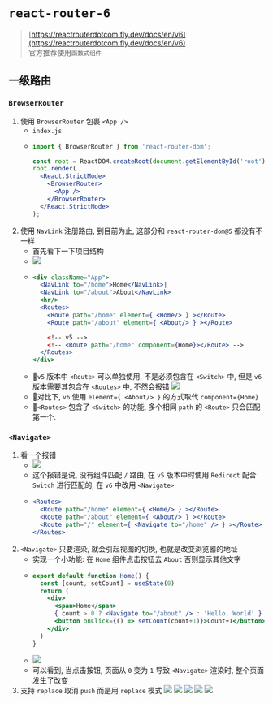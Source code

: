 # `react-router-6`
> [https://reactrouterdotcom.fly.dev/docs/en/v6](https://reactrouterdotcom.fly.dev/docs/en/v6) \
> 官方推荐使用`函数式组件`

## 一级路由
### `BrowserRouter`
1. 使用 `BrowserRouter` 包裹 `<App />`
    - `index.js`
    - ```jsx
      import { BrowserRouter } from 'react-router-dom';

      const root = ReactDOM.createRoot(document.getElementById('root'));
      root.render(
        <React.StrictMode>
          <BrowserRouter>
            <App />
          </BrowserRouter>
        </React.StrictMode>
      );
2. 使用 `NavLink` 注册路由, 到目前为止, 这部分和 `react-router-dom@5` 都没有不一样
    - 首先看下一下项目结构
    - ![](../../image/Snipaste_2022-06-11_10-13-28.png)
    - ```jsx
      <div className="App">
        <NavLink to="/home">Home</NavLink>|
        <NavLink to="/about">About</NavLink>
        <hr/>
        <Routes>
          <Route path="/home" element={ <Home/> } ></Route>
          <Route path="/about" element={ <About/> } ></Route>

          <!-- v5 -->
          <!-- <Route path="/home" component={Home}></Route> -->
        </Routes>
      </div>
    - 📕`v5` 版本中 `<Route>` 可以单独使用, 不是必须包含在 `<Switch>` 中, 但是 `v6` 版本需要其包含在 `<Routes>` 中, 不然会报错
    ![](../../image/Snipaste_2022-06-11_10-26-14.png)
    - 📕对比下, `v6` 使用 `element={ <About/> }` 的方式取代 `component={Home}`
    - 📕`<Routes>` 包含了 `<Switch>` 的功能, 多个相同 `path` 的 `<Route>` 只会匹配第一个.
### `<Navigate>`
1. 看一个报错 
    - ![](../../image/Snipaste_2022-06-11_10-46-49.png)
    - 这个报错是说, 没有组件匹配 `/` 路由, 在 `v5` 版本中时使用 `Redirect` 配合 `Switch` 进行匹配的, 在 `v6` 中改用 `<Navigate>`
    - ```jsx
      <Routes>
        <Route path="/home" element={ <Home/> } ></Route>
        <Route path="/about" element={ <About/> } ></Route>
        <Route path="/" element={ <Navigate to="/home" /> } ></Route>
      </Routes>
2. `<Navigate>` 只要渲染, 就会引起视图的切换, 也就是改变浏览器的地址
    - 实现一个小功能: 在 `Home` 组件点击按钮去 `About` 否则显示其他文字
    - ```jsx
      export default function Home() {
        const [count, setCount] = useState(0)
        return (
          <div>
            <span>Home</span>
            { count > 0 ? <Navigate to="/about" /> : 'Hello, World' }
            <button onClick={() => setCount(count+1)}>Count+1</button>
          </div>
        )
      }
    - ![](../../image/react-router-navigate.gif)
    - 可以看到, 当点击按钮, 页面从 `0` 变为 `1` 导致 `<Navigate>` 渲染时, 整个页面发生了改变
3. 支持 `replace` 取消 `push` 而是用 `replace` 模式
![](../../image/)
![](../../image/)
![](../../image/)
![](../../image/)
![](../../image/)
